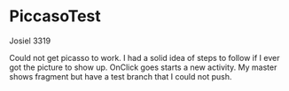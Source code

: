 # PiccasoTest

Josiel 
3319

Could not get picasso to work. I had a solid idea of steps to follow if I ever got the picture to show up. OnClick goes starts a new activity. My master shows fragment but have a test branch that I could not push. 
